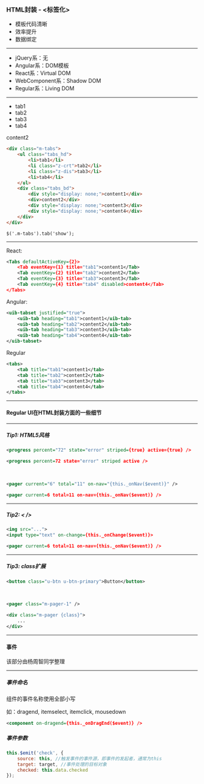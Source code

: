 ### HTML封装 - &lt;标签化&gt;

- 模板代码清晰
- 效率提升
- 数据绑定

------

- jQuery系：无
- Angular系：DOM模板
- React系：Virtual DOM
- WebComponent系：Shadow DOM
- Regular系：Living DOM

------

<div class="m-example g-col-6">
    <div class="m-tabs">
        <ul class="tabs_hd">
            <li>tab1</li>
            <li class="z-crt">tab2</li>
            <li class="z-dis">tab3</li>
            <li>tab4</li>
        </ul>
        <div class="tabs_bd">
            <div style="display: none;">content1</div>
            <div>content2</div>
            <div style="display: none;">content3</div>
            <div style="display: none;">content4</div>
        </div>
    </div>
</div>

```html
<div class="m-tabs">
    <ul class="tabs_hd">
        <li>tab1</li>
        <li class="z-crt">tab2</li>
        <li class="z-dis">tab3</li>
        <li>tab4</li>
    </ul>
    <div class="tabs_bd">
        <div style="display: none;">content1</div>
        <div>content2</div>
        <div style="display: none;">content3</div>
        <div style="display: none;">content4</div>
    </div>
</div>
```

```
$('.m-tabs').tab('show');
```

------

React:

```xml
<Tabs defaultActiveKey={2}>
    <Tab eventKey={1} title="tab1">content1</Tab>
    <Tab eventKey={2} title="tab2">content2</Tab>
    <Tab eventKey={3} title="tab3">content3</Tab>
    <Tab eventKey={4} title="tab4" disabled>content4</Tab>
</Tabs>
```

Angular:

```xml
<uib-tabset justified="true">
    <uib-tab heading="tab1">content1</uib-tab>
    <uib-tab heading="tab2">content2</uib-tab>
    <uib-tab heading="tab3">content3</uib-tab>
    <uib-tab heading="tab4">content4</uib-tab>
</uib-tabset>
```

Regular

```xml
<tabs>
    <tab title="tab1">content1</tab>
    <tab title="tab2">content2</tab>
    <tab title="tab3">content3</tab>
    <tab title="tab4">content4</tab>
</tabs>
```

------

#### Regular UI在HTML封装方面的一些细节

------

##### Tip1: HTML5风格

```xml
<progress percent="72" state="error" striped={true} active={true} />
```

```xml
<progress percent=72 state="error" striped active />
```

<p><br></p>

```xml
<pager current="6" total="11" on-nav="{this._onNav($event)}" />
```

```xml
<pager current=6 total=11 on-nav={this._onNav($event)} />
```

------

##### Tip2: &lt; /&gt;

```xml
<img src="...">
<input type="text" on-change={this._onChange($event)}>
```

```xml
<pager current=6 total=11 on-nav={this._onNav($event)} />
```

------

##### Tip3: class扩展

```xml
<button class="u-btn u-btn-primary">Button</button>
```

<p><br></p>

```xml
<pager class="m-pager-1" />
```

```xml
<div class="m-pager {class}">
    ...
</div>
```

------

#### 事件

该部分由杨周智同学整理

------

##### 事件命名

组件的事件名称使用全部小写

如：dragend, itemselect, itemclick, mousedown

```xml
<component on-dragend={this._onDragEnd($event)} />
```

##### 事件参数

```javascript
this.$emit('check', {
    source: this, //触发事件的事件源，即事件的发起者，通常为this
    target: target, //事件处理的目标对象
    checked: this.data.checked
});
```
